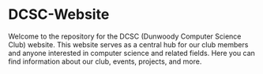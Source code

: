 # DCSC-Website
Welcome to the repository for the DCSC (Dunwoody Computer Science Club) website. This website serves as a central hub for our club members and anyone interested in computer science and related fields. Here you can find information about our club, events, projects, and more.
